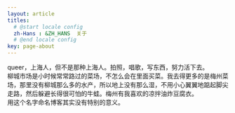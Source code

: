 ```yaml
---
layout: article
titles:
  # @start locale config
  zh-Hans : &ZH_HANS  关于
  # @end locale config
key: page-about
---
```


queer，上海人，但不是那种上海人。拍照，唱歌，写东西，努力活下去。  
柳城市场是小时候常常路过的菜场，不怎么会在里面买菜。我去得更多的是梅州菜场，那里没有柳城那么多的水产，所以地上没有那么湿，不用小心翼翼地踮起脚尖走路，然后躲避长得很可怕的牛蛙。梅州有我喜欢的凉拌油炸豆腐衣。  
用这个名字命名博客其实没有特别的意义。
